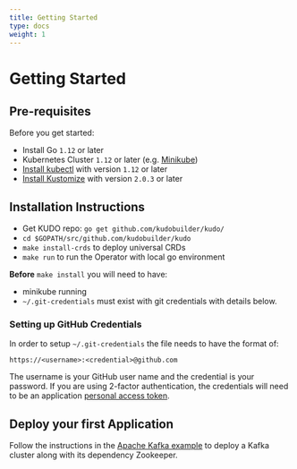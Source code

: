 ```yaml
---
title: Getting Started
type: docs
weight: 1
---
```


# Getting Started

## Pre-requisites

Before you get started:

- Install Go `1.12` or later
- Kubernetes Cluster `1.12` or later (e.g. [Minikube](https://kubernetes.io/docs/tasks/tools/install-minikube/))
- [Install kubectl](https://kubernetes.io/docs/tasks/tools/install-kubectl/) with version `1.12` or later
- [Install Kustomize](https://github.com/kubernetes-sigs/kustomize/blob/master/docs/INSTALL.md) with version `2.0.3` or later

## Installation Instructions

- Get KUDO repo: `go get github.com/kudobuilder/kudo/`
- `cd $GOPATH/src/github.com/kudobuilder/kudo`
- `make install-crds` to deploy universal CRDs
- `make run` to run the Operator with local go environment

**Before** `make install` you will need to have:
- minikube running
- `~/.git-credentials` must exist with git credentials with details below.

### Setting up GitHub Credentials
In order to setup `~/.git-credentials` the file needs to have the format of:
```
https://<username>:<credential>@github.com
```

The username is your GitHub user name and the credential is your password. If you are using 2-factor authentication, the credentials will need to be an application [personal access token](https://help.github.com/en/articles/creating-a-personal-access-token-for-the-command-line).


## Deploy your first Application

Follow the instructions in the [Apache Kafka example](/docs/examples/apache-kafka.md) to deploy a Kafka cluster along with its dependency Zookeeper.

